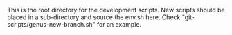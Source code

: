This is the root directory for the development scripts. 
New scripts should be placed in a sub-directory and source the env.sh here. 
Check "git-scripts/genus-new-branch.sh" for an example. 
